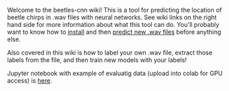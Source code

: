 Welcome to the beetles-cnn wiki!
This is a tool for predicting the location of beetle chirps in .wav files with neural networks. See wiki links on the right hand side for more information about what this tool can do. You'll probably want to know how to [install](https://github.com/TravisWheelerLab/beetles-cnn/wiki/Installation) and then [predict new .wav files](https://github.com/TravisWheelerLab/beetles-cnn/wiki/Inference-using-pretrained-models) before anything else.

Also covered in this wiki is how to label your own .wav file, extract those labels from the file, and then train new models with your labels!

Jupyter notebook with example of evaluatig data (upload into colab for GPU access) is [here](https://github.com/TravisWheelerLab/beetles-cnn/blob/infer/resources/using_beetles_on_colab.ipynb).